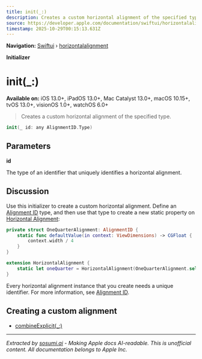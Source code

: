 ```yaml
---
title: init(_:)
description: Creates a custom horizontal alignment of the specified type.
source: https://developer.apple.com/documentation/swiftui/horizontalalignment/init(_:)
timestamp: 2025-10-29T00:15:13.631Z
---
```


**Navigation:** [Swiftui](/documentation/swiftui) › [horizontalalignment](/documentation/swiftui/horizontalalignment)

**Initializer**

# init(_:)

**Available on:** iOS 13.0+, iPadOS 13.0+, Mac Catalyst 13.0+, macOS 10.15+, tvOS 13.0+, visionOS 1.0+, watchOS 6.0+

> Creates a custom horizontal alignment of the specified type.

```swift
init(_ id: any AlignmentID.Type)
```

## Parameters

**id**

The type of an identifier that uniquely identifies a horizontal alignment.



## Discussion

Use this initializer to create a custom horizontal alignment. Define an [Alignment ID](/documentation/swiftui/alignmentid) type, and then use that type to create a new static property on [Horizontal Alignment](/documentation/swiftui/horizontalalignment):

```swift
private struct OneQuarterAlignment: AlignmentID {
    static func defaultValue(in context: ViewDimensions) -> CGFloat {
        context.width / 4
    }
}

extension HorizontalAlignment {
    static let oneQuarter = HorizontalAlignment(OneQuarterAlignment.self)
}
```

Every horizontal alignment instance that you create needs a unique identifier. For more information, see [Alignment ID](/documentation/swiftui/alignmentid).

## Creating a custom alignment

- [combineExplicit(_:)](/documentation/swiftui/horizontalalignment/combineexplicit(_:))

---

*Extracted by [sosumi.ai](https://sosumi.ai) - Making Apple docs AI-readable.*
*This is unofficial content. All documentation belongs to Apple Inc.*
